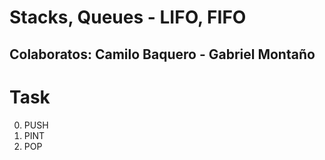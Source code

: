 # Stacks, Queues - LIFO, FIFO

## Colaboratos: Camilo Baquero - Gabriel Montaño

# Task

0) PUSH
1) PINT
2) POP

